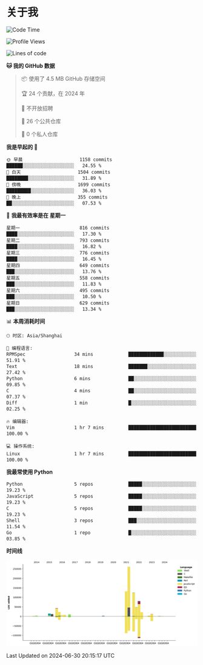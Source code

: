 # 关于我

<!--START_SECTION:waka-->
![Code Time](http://img.shields.io/badge/Code%20Time-864%20hrs%2042%20mins-blue)

![Profile Views](http://img.shields.io/badge/%E4%B8%AA%E4%BA%BA%E8%B5%84%E6%96%99%E8%A7%82%E7%9C%8B%E6%AC%A1%E6%95%B0-1-blue)

![Lines of code](https://img.shields.io/badge/%E4%BB%8E%E3%80%8CHello%20World%E3%80%8D%E8%B5%B7%E6%88%91%E5%B7%B2%E7%BB%8F%E5%86%99%E4%BA%86-810.7%20thousand%20%E8%A1%8C%E4%BB%A3%E7%A0%81-blue)

**🐱 我的 GitHub 数据** 

> 📦  使用了 4.5 MB GitHub 存储空间 
 > 
> 🏆 24 个贡献，在 2024 年
 > 
> 🚫 不开放招聘
 > 
> 📜 26 个公共仓库 
 > 
> 🔑 0 个私人仓库 
 > 
**我是早起的 🐤** 

```text
🌞 早晨                     1158 commits        ██████░░░░░░░░░░░░░░░░░░░   24.55 % 
🌆 白天                     1504 commits        ████████░░░░░░░░░░░░░░░░░   31.89 % 
🌃 傍晚                     1699 commits        █████████░░░░░░░░░░░░░░░░   36.03 % 
🌙 晚上                     355 commits         ██░░░░░░░░░░░░░░░░░░░░░░░   07.53 % 
```
📅 **我最有效率是在 星期一** 

```text
星期一                      816 commits         ████░░░░░░░░░░░░░░░░░░░░░   17.30 % 
星期二                      793 commits         ████░░░░░░░░░░░░░░░░░░░░░   16.82 % 
星期三                      776 commits         ████░░░░░░░░░░░░░░░░░░░░░   16.45 % 
星期四                      649 commits         ███░░░░░░░░░░░░░░░░░░░░░░   13.76 % 
星期五                      558 commits         ███░░░░░░░░░░░░░░░░░░░░░░   11.83 % 
星期六                      495 commits         ███░░░░░░░░░░░░░░░░░░░░░░   10.50 % 
星期日                      629 commits         ███░░░░░░░░░░░░░░░░░░░░░░   13.34 % 
```


📊 **本周消耗时间** 

```text
🕑︎ 时区: Asia/Shanghai

💬 编程语言: 
RPMSpec                  34 mins             █████████████░░░░░░░░░░░░   51.91 % 
Text                     18 mins             ███████░░░░░░░░░░░░░░░░░░   27.42 % 
Python                   6 mins              ██░░░░░░░░░░░░░░░░░░░░░░░   09.85 % 
C                        4 mins              ██░░░░░░░░░░░░░░░░░░░░░░░   07.37 % 
Diff                     1 min               █░░░░░░░░░░░░░░░░░░░░░░░░   02.25 % 

🔥 编辑器: 
Vim                      1 hr 7 mins         █████████████████████████   100.00 % 

💻 操作系统: 
Linux                    1 hr 7 mins         █████████████████████████   100.00 % 
```

**我最常使用 Python** 

```text
Python                   5 repos             █████░░░░░░░░░░░░░░░░░░░░   19.23 % 
JavaScript               5 repos             █████░░░░░░░░░░░░░░░░░░░░   19.23 % 
C                        5 repos             █████░░░░░░░░░░░░░░░░░░░░   19.23 % 
Shell                    3 repos             ███░░░░░░░░░░░░░░░░░░░░░░   11.54 % 
Go                       1 repo              █░░░░░░░░░░░░░░░░░░░░░░░░   03.85 % 
```



**时间线**

![Lines of Code chart](https://raw.githubusercontent.com/Arondight/Arondight/master/assets/bar_graph.png)


 Last Updated on 2024-06-30 20:15:17 UTC
<!--END_SECTION:waka-->
